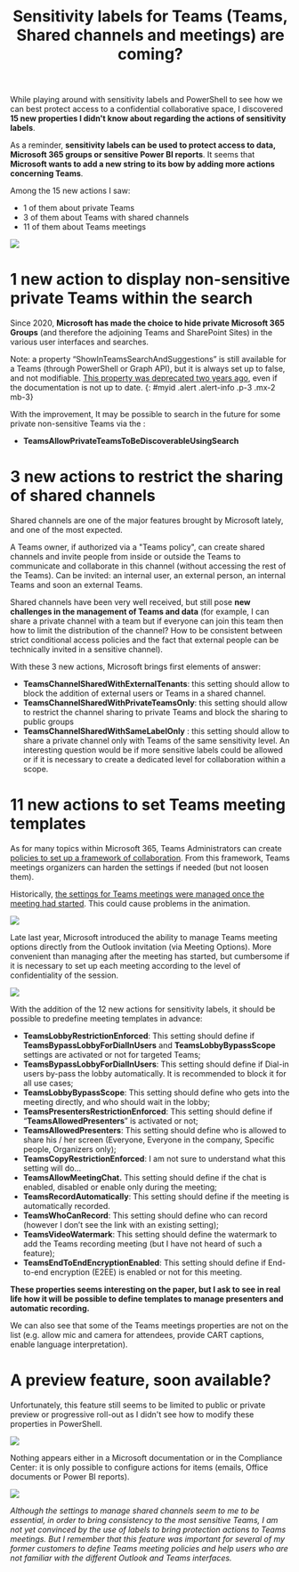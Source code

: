 ﻿---
title: "Sensitivity labels for Teams (Teams, Shared channels and meetings) are coming? "
subtitle:
excerpt: "I just noticed 15 new properties of sensitivity labels related to teams, shared channels and meetings. What do they suggest for the future?"    
tags:
  - Microsoft 365
  - Office 365
  - Compliance
  - Sensitivity labels
  - Teams
header_img : "./assets/img/posts/2022-09-22_Teams-and-sensitivity-labels_1.png"
---


While playing around with sensitivity labels and PowerShell to see how we can best protect access to a confidential collaborative space, I discovered **15 new properties I didn't know about regarding the actions of sensitivity labels**. 

As a reminder, **sensitivity labels can be used to protect access to data, Microsoft 365 groups or sensitive Power BI reports**. It seems that **Microsoft wants to add a new string to its bow by adding more actions concerning Teams**. 

Among the 15 new actions I saw: 
- 1 of them about private Teams
- 3 of them about Teams with shared channels 
- 11 of them about Teams meetings

<img src="https://thijoubert.github.io/assets/img/posts/2022-09-22_Teams-and-sensitivity-labels_1.png" >



# 1 new action to display non-sensitive private Teams within the search

Since 2020, **Microsoft has made the choice to hide private Microsoft 365 Groups** (and therefore the adjoining Teams and SharePoint Sites) in the various user interfaces and searches. 

Note: a property “ShowInTeamsSearchAndSuggestions” is still available for a Teams (through PowerShell or Graph API), but it is always set up to false, and not modifiable. [This property was deprecated two years ago](https://github.com/MicrosoftDocs/office-docs-powershell/issues/9040), even if the documentation is not up to date. 
{: #myid .alert .alert-info .p-3 .mx-2 mb-3}

With the improvement, It may be possible to search in the future for some private non-sensitive Teams via the :  
- **TeamsAllowPrivateTeamsToBeDiscoverableUsingSearch**



# 3 new actions to restrict the sharing of shared channels 

Shared channels are one of the major features brought by Microsoft lately, and one of the most expected. 

A Teams owner, if authorized via a "Teams policy", can create shared channels and invite people from inside or outside the Teams to communicate and collaborate in this channel (without accessing the rest of the Teams). Can be invited: an internal user, an external person, an internal Teams and soon an external Teams. 

Shared channels have been very well received, but still pose **new challenges in the management of Teams and data** (for example, I can share a private channel with a team but if everyone can join this team then how to limit the distribution of the channel? How to be consistent between strict conditional access policies and the fact that external people can be technically invited in a sensitive channel). 

With these 3 new actions, Microsoft brings first elements of answer: 
- **TeamsChannelSharedWithExternalTenants**: this setting should allow to block the addition of external users or Teams in a shared channel. 
- **TeamsChannelSharedWithPrivateTeamsOnly**: this setting should allow to restrict the channel sharing to private Teams and block the sharing to public groups
- **TeamsChannelSharedWithSameLabelOnly** : this setting should allow to share a private channel only with Teams of the same sensitivity level. An interesting question would be if more sensitive labels could be allowed or if it is necessary to create a dedicated level for collaboration within a scope. 



# 11 new actions to set Teams meeting templates

As for many topics within Microsoft 365, Teams Administrators can create [policies to set up a framework of collaboration](https://learn.microsoft.com/en-us/microsoftteams/meeting-policies-participants-and-guests). From this framework, Teams meetings organizers can harden the settings if needed (but not loosen them).

Historically, [the settings for Teams meetings were managed once the meeting had started](https://support.microsoft.com/en-us/office/change-participant-settings-for-a-teams-meeting-53261366-dbd5-45f9-aae9-a70e6354f88e). This could cause problems in the animation. 

<img src="https://thijoubert.github.io/assets/img/posts/2022-09-22_Teams-and-sensitivity-labels_2.png" >


Late last year, Microsoft introduced the ability to manage Teams meeting options directly from the Outlook invitation (via Meeting Options). More convenient than managing after the meeting has started, but cumbersome if it is necessary to set up each meeting according to the level of confidentiality of the session. 

<img src="https://thijoubert.github.io/assets/img/posts/2022-09-22_Teams-and-sensitivity-labels_3.png" >


With the addition of the 12 new actions for sensitivity labels, it should be possible to predefine meeting templates in advance:  
- **TeamsLobbyRestrictionEnforced**: This setting should define if **TeamsBypassLobbyForDialInUsers** and **TeamsLobbyBypassScope** settings are activated or not for targeted Teams;
- **TeamsBypassLobbyForDialInUsers**: This setting should define if Dial-in users by-pass the lobby automatically. It is recommended to block it for all use cases; 
- **TeamsLobbyBypassScope**: This setting should define who gets into the meeting directly, and who should wait in the lobby;
- **TeamsPresentersRestrictionEnforced**: This setting should define  if “**TeamsAllowedPresenters**” is activated or not; 
- **TeamsAllowedPresenters**: This setting should define who is allowed to share his / her screen (Everyone, Everyone in the company, Specific people, Organizers only);
- **TeamsCopyRestrictionEnforced**: I am not sure to understand what this setting will do… 
- **TeamsAllowMeetingChat.** This setting should define if the chat is enabled, disabled or enable only during the meeting;
- **TeamsRecordAutomatically**: This setting should define if the meeting is automatically recorded. 
- **TeamsWhoCanRecord**: This setting should define who can record (however I don’t see the link with an existing setting);
- **TeamsVideoWatermark**: This setting should define the watermark to add the Teams recording meeting (but I have not heard of such a feature);
- **TeamsEndToEndEncryptionEnabled**: This setting should define if End-to-end encryption (E2EE) is enabled or not for this meeting. 

**These properties seems interesting on the paper, but I ask to see in real life how it will be possible to define templates to manage presenters and automatic recording.** 

We can also see that some of the Teams meetings properties are not on the list (e.g. allow mic and camera for attendees, provide CART captions, enable language interpretation).  



# A preview feature, soon available? 

Unfortunately, this feature still seems to be limited to public or private preview or progressive roll-out as I didn't see how to modify these properties in PowerShell. 

<img src="https://thijoubert.github.io/assets/img/posts/2022-09-22_Teams-and-sensitivity-labels_4.png" >

Nothing appears either in a Microsoft documentation or in the Compliance Center: it is only possible to configure actions for items (emails, Office documents or Power BI reports). 

<img src="https://thijoubert.github.io/assets/img/posts/2022-09-22_Teams-and-sensitivity-labels_5.png" >



*Although the settings to manage shared channels seem to me to be essential, in order to bring consistency to the most sensitive Teams, I am not yet convinced by the use of labels to bring protection actions to Teams meetings. But I remember that this feature was important for several of my former customers to define Teams meeting policies and help users who are not familiar with the different Outlook and Teams interfaces.*